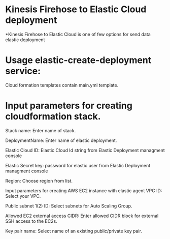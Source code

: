# Kinesis Firehose to Elastic Cloud deployment

*Kinesis Firehose to Elastic Cloud is one of few options for send data elastic deployment

# Usage elastic-create-deployment service:
Cloud formation templates contain main.yml template.

# Input parameters for creating cloudformation stack.
Stack name: Enter name of stack.

DeploymentName: Enter name of elastic deployment.

Elastic Cloud ID: Elastic Cloud Id string from Elastic Deployment managment console

Elastic Secret key: password for elastic user from Elastic Deployment managment console

Region: Choose region from list.

Input parameters for creating AWS EC2 instance with elastic agent
VPC ID: Select your VPC.

Public subnet 1(2) ID: Select subnets for Auto Scaling Group.

Allowed EC2 external access CIDR: Enter allowed CIDR block for external SSH access to the EC2s.

Key pair name: Select name of an existing public/private key pair.
